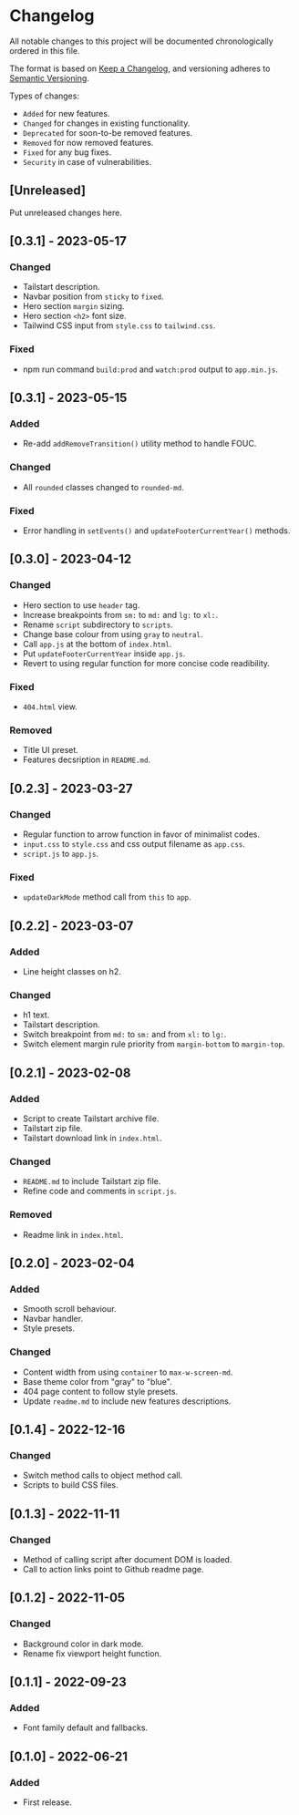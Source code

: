 # Changelog
All notable changes to this project will be documented chronologically ordered
in this file.

The format is based on [Keep a Changelog](https://keepachangelog.com/en/1.0.0/),
and versioning adheres to [Semantic Versioning](https://semver.org/spec/v2.0.0.html).

Types of changes:
* `Added` for new features.
* `Changed` for changes in existing functionality.
* `Deprecated` for soon-to-be removed features.
* `Removed` for now removed features.
* `Fixed` for any bug fixes.
* `Security` in case of vulnerabilities.

## [Unreleased]
Put unreleased changes here.

## [0.3.1] - 2023-05-17

### Changed
* Tailstart description.
* Navbar position from `sticky` to `fixed`.
* Hero section `margin` sizing.
* Hero section `<h2>` font size.
* Tailwind CSS input from `style.css` to `tailwind.css`.

### Fixed
* npm run command `build:prod` and `watch:prod` output to `app.min.js`.

## [0.3.1] - 2023-05-15

### Added
* Re-add `addRemoveTransition()` utility method to handle FOUC.

### Changed
* All `rounded` classes changed to `rounded-md`.

### Fixed
* Error handling in `setEvents()` and `updateFooterCurrentYear()`  methods.

## [0.3.0] - 2023-04-12

### Changed
* Hero section to use `header` tag.
* Increase breakpoints from `sm:` to `md:` and `lg:` to `xl:`.
* Rename `script` subdirectory to `scripts`.
* Change base colour from using `gray` to `neutral`.
* Call `app.js` at the bottom of `index.html`.
* Put `updateFooterCurrentYear` inside `app.js`.
* Revert to using regular function for more concise code readibility.

### Fixed
* `404.html` view.

### Removed
* Title UI preset.
* Features decsription in `README.md`.

## [0.2.3] - 2023-03-27
### Changed
* Regular function to arrow function in favor of minimalist codes.
* `input.css` to `style.css` and css output filename as `app.css`.
* `script.js` to `app.js`.

### Fixed
* `updateDarkMode` method call from `this` to `app`.

## [0.2.2] - 2023-03-07
### Added
* Line height classes on h2.

### Changed
* h1 text.
* Tailstart description.
* Switch breakpoint from `md:` to `sm:` and from `xl:` to `lg:`.
* Switch element margin rule priority from `margin-bottom` to `margin-top`.

## [0.2.1] - 2023-02-08
### Added
* Script to create Tailstart archive file.
* Tailstart zip file.
* Tailstart download link in `index.html`.

### Changed
* `README.md` to include Tailstart zip file.
* Refine code and comments in `script.js`.

### Removed
* Readme link in `index.html`.

## [0.2.0] - 2023-02-04
### Added
* Smooth scroll behaviour.
* Navbar handler.
* Style presets.

### Changed
* Content width from using `container` to `max-w-screen-md`.
* Base theme color from "gray" to "blue".
* 404 page content to follow style presets.
* Update `readme.md` to include new features descriptions.

## [0.1.4] - 2022-12-16
### Changed
* Switch method calls to object method call.
* Scripts to build CSS files.

## [0.1.3] - 2022-11-11
### Changed
* Method of calling script after document DOM is loaded.
* Call to action links point to Github readme page.

## [0.1.2] - 2022-11-05
### Changed
* Background color in dark mode.
* Rename fix viewport height function.

## [0.1.1] - 2022-09-23
### Added
* Font family default and fallbacks.

## [0.1.0] - 2022-06-21
### Added
* First release.